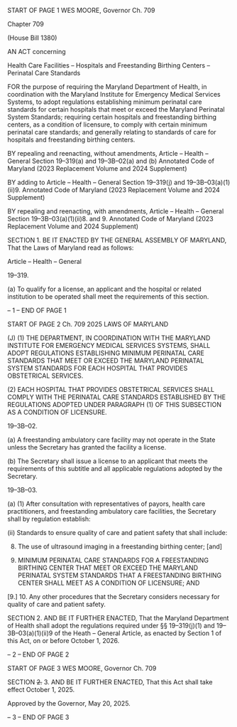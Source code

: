 START OF PAGE 1
WES MOORE, Governor Ch. 709

Chapter 709

(House Bill 1380)

AN ACT concerning

Health Care Facilities – Hospitals and Freestanding Birthing Centers –
Perinatal Care Standards

FOR the purpose of requiring the Maryland Department of Health, in coordination with
the Maryland Institute for Emergency Medical Services Systems, to adopt
regulations establishing minimum perinatal care standards for certain hospitals
that meet or exceed the Maryland Perinatal System Standards; requiring certain
hospitals and freestanding birthing centers, as a condition of licensure, to comply
with certain minimum perinatal care standards; and generally relating to standards
of care for hospitals and freestanding birthing centers.

BY repealing and reenacting, without amendments,
Article – Health – General
Section 19–319(a) and 19–3B–02(a) and (b)
Annotated Code of Maryland
(2023 Replacement Volume and 2024 Supplement)

BY adding to
Article – Health – General
Section 19–319(j) and 19–3B–03(a)(1)(ii)9.
Annotated Code of Maryland
(2023 Replacement Volume and 2024 Supplement)

BY repealing and reenacting, with amendments,
Article – Health – General
Section 19–3B–03(a)(1)(ii)8. and 9.
Annotated Code of Maryland
(2023 Replacement Volume and 2024 Supplement)

SECTION 1. BE IT ENACTED BY THE GENERAL ASSEMBLY OF MARYLAND,
That the Laws of Maryland read as follows:

Article – Health – General

19–319.

(a) To qualify for a license, an applicant and the hospital or related institution to
be operated shall meet the requirements of this section.

– 1 –
END OF PAGE 1

START OF PAGE 2
Ch. 709 2025 LAWS OF MARYLAND

(J) (1) THE DEPARTMENT, IN COORDINATION WITH THE MARYLAND
INSTITUTE FOR EMERGENCY MEDICAL SERVICES SYSTEMS, SHALL ADOPT
REGULATIONS ESTABLISHING MINIMUM PERINATAL CARE STANDARDS THAT MEET
OR EXCEED THE MARYLAND PERINATAL SYSTEM STANDARDS FOR EACH HOSPITAL
THAT PROVIDES OBSTETRICAL SERVICES.

(2) EACH HOSPITAL THAT PROVIDES OBSTETRICAL SERVICES SHALL
COMPLY WITH THE PERINATAL CARE STANDARDS ESTABLISHED BY THE
REGULATIONS ADOPTED UNDER PARAGRAPH (1) OF THIS SUBSECTION AS A
CONDITION OF LICENSURE.

19–3B–02.

(a) A freestanding ambulatory care facility may not operate in the State unless
the Secretary has granted the facility a license.

(b) The Secretary shall issue a license to an applicant that meets the
requirements of this subtitle and all applicable regulations adopted by the Secretary.

19–3B–03.

(a) (1) After consultation with representatives of payors, health care
practitioners, and freestanding ambulatory care facilities, the Secretary shall by regulation
establish:

(ii) Standards to ensure quality of care and patient safety that shall
include:

8. The use of ultrasound imaging in a freestanding birthing
center; [and]

9. MINIMUM PERINATAL CARE STANDARDS FOR A
FREESTANDING BIRTHING CENTER THAT MEET OR EXCEED THE MARYLAND
PERINATAL SYSTEM STANDARDS THAT A FREESTANDING BIRTHING CENTER SHALL
MEET AS A CONDITION OF LICENSURE; AND

[9.] 10. Any other procedures that the Secretary considers
necessary for quality of care and patient safety.

SECTION 2. AND BE IT FURTHER ENACTED, That the Maryland Department of
Health shall adopt the regulations required under §§ 19–319(j)(1) and 19–3B–03(a)(1)(ii)9
of the Heath – General Article, as enacted by Section 1 of this Act, on or before October 1,
2026.

– 2 –
END OF PAGE 2

START OF PAGE 3
WES MOORE, Governor Ch. 709

SECTION ~~2.~~ 3. AND BE IT FURTHER ENACTED, That this Act shall take effect
October 1, 2025.

Approved by the Governor, May 20, 2025.

– 3 –
END OF PAGE 3